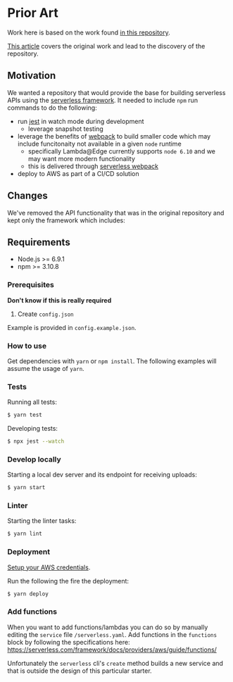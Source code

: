# Prior Art
Work here is based on the work found [in this repository](https://github.com/kalinchernev/aws-node-signed-uploads).

[This article](https://kalinchernev.github.io/tdd-serverless-jest) covers the original work and lead to the discovery of the repository.

## Motivation
We wanted a repository that would provide the base for building serverless APIs using the [serverless framework](https://serverless.com).  It needed to include `npm` run commands to do the following: 
* run [jest](https://facebook.github.io/jest/) in watch mode during development
  * leverage snapshot testing
* leverage the benefits of [webpack](https://webpack.js.org/) to build smaller code which may include funcitonaity not available in a given `node` runtime
  * specifically Lambda@Edge currently supports `node 6.10` and we may want more modern functionality
  * this is delivered through [serverless webpack](https://github.com/serverless-heaven/serverless-webpack)
* deploy to AWS as part of a CI/CD solution

## Changes
We've removed the API functionality that was in the original repository and kept only the framework which includes:

## Requirements

* Node.js >= 6.9.1
* npm >= 3.10.8

### Prerequisites
**Don't know if this is really required**
1.  Create `config.json`

Example is provided in `config.example.json`.

### How to use

Get dependencies with `yarn` or `npm install`. The following examples will assume the usage of `yarn`.

### Tests

Running all tests:

```bash
$ yarn test
```

Developing tests:

```bash
$ npx jest --watch
```

### Develop locally

Starting a local dev server and its endpoint for receiving uploads:

```bash
$ yarn start
```

### Linter

Starting the linter tasks:

```bash
$ yarn lint
```

### Deployment

[Setup your AWS credentials](https://serverless.com/framework/docs/providers/aws/guide/credentials/).

Run the following the fire the deployment:

```bash
$ yarn deploy
```

### Add functions
When you want to add functions/lambdas you can do so by manually editing the `service` file `/serverless.yaml`.  Add functions in the `functions` block by following the specifications here: https://serverless.com/framework/docs/providers/aws/guide/functions/

Unfortunately the `serverless` cli's `create` method builds a new service and that is outside the design of this particular starter.


